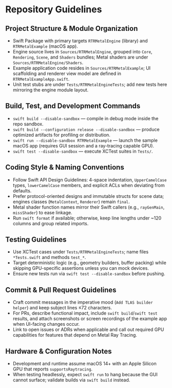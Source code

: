 # Repository Guidelines

## Project Structure & Module Organization
- Swift Package with primary targets `RTRMetalEngine` (library) and `RTRMetalExample` (macOS app).
- Engine source lives in `Sources/RTRMetalEngine`, grouped into `Core`, `Rendering`, `Scene`, and `Shaders` bundles; Metal shaders are under `Sources/RTRMetalEngine/Shaders`.
- Example application code resides in `Sources/RTRMetalExample`; UI scaffolding and renderer view model are defined in `RTRMetalExampleApp.swift`.
- Unit test stubs are under `Tests/RTRMetalEngineTests`; add new tests here mirroring the engine module layout.

## Build, Test, and Development Commands
- `swift build --disable-sandbox` — compile in debug mode inside the repo sandbox.
- `swift build --configuration release --disable-sandbox` — produce optimized artifacts for profiling or distribution.
- `swift run --disable-sandbox RTRMetalExample` — launch the sample macOS app (requires GUI session and a ray-tracing capable GPU).
- `swift test --disable-sandbox` — execute XCTest suites in `Tests/`.

## Coding Style & Naming Conventions
- Follow Swift API Design Guidelines: 4-space indentation, `UpperCamelCase` types, `lowerCamelCase` members, and explicit ACLs when deviating from defaults.
- Prefer protocol-oriented designs and immutable structs for scene data; engines classes (`MetalContext`, `Renderer`) remain `final`.
- Metal shader function names mirror their Swift callers (e.g., `rayGenMain`, `missShader`) to ease linkage.
- Run `swift format` if available; otherwise, keep line lengths under ~120 columns and group related imports.

## Testing Guidelines
- Use XCTest cases under `Tests/RTRMetalEngineTests`; name files `*Tests.swift` and methods `test_*`.
- Target deterministic logic (e.g., geometry builders, buffer packing) while skipping GPU-specific assertions unless you can mock devices.
- Ensure new tests run via `swift test --disable-sandbox` before pushing.

## Commit & Pull Request Guidelines
- Craft commit messages in the imperative mood (`Add TLAS builder helper`) and keep subject lines ≤72 characters.
- For PRs, describe functional impact, include `swift build`/`swift test` results, and attach screenshots or screen recordings of the example app when UI-facing changes occur.
- Link to open issues or ADRs when applicable and call out required GPU capabilities for features that depend on Metal Ray Tracing.

## Hardware & Configuration Notes
- Development and runtime assume macOS 14+ with an Apple Silicon GPU that reports `supportsRaytracing`.
- When testing headlessly, expect `swift run` to hang because the GUI cannot surface; validate builds via `swift build` instead.
